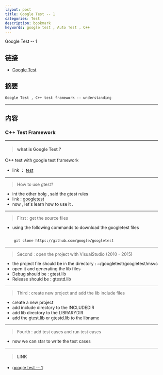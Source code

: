 ```yaml
---
layout: post
title: Google Test -- 1
categories: Test
description: bookmark
keywords: google test , Auto Test , C++
---
```


Google Test -- 1

## 链接

* [Google Test](http://mengweibbs/2017/2/15/Test-gtest_2/)

##  摘要
    
    Google Test , C++ test framework -- understanding 


----------

## 内容    
    
### C++ Test Framework

----------

> #### what is Google Test ?

  C++ test with google test framework

* link ： [test](https://github.com/google/googletest)

----------

> How to use gtest?

* int the other bolg , said the gtest rules
* link : [googletest](http://mengweibbs.cn/2017/02/09/Test-gtest_1/)
* now , let's learn how to use it .

--------

> First : get the source files 

* using the following commands to download the googletest files

```git

	git clone https://github.com/google/googletest

```

--------

> Second : open the project with VisualStudio (2010 - 2015)

* the project file should be in the directory : ~/googletest/googletest/msvc
* open it and generating the lib files 
* Debug should be : gtest.lib
* Release should be : gtestd.lib

--------

> Third : create new project and add the lib include files

* create a new project
* add include directory to the INCLUDEDIR
* add lib directory to the LIBRARYDIR
* add the gtest.lib or gtestd.lib to the libname

--------

> Fourth : add test cases and run test cases

* now we can star to write the test cases

--------

> #### LINK

*  [google test -- 1](http://mengweibbs.cn/2017/2/15/Test-gtest_2/)
